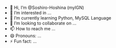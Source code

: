 - 👋 Hi, I’m @Soshiro-Hoshina (myIGN)
- 👀 I’m interested in ...
- 🌱 I’m currently learning Python, MySQL Language
- 💞️ I’m looking to collaborate on ...
- 📫 How to reach me ...
- 😄 Pronouns: ...
- ⚡ Fun fact: ...

<!---
Soshiro-Hoshina/Soshiro-Hoshina is a ✨ special ✨ repository because its `README.md` (this file) appears on your GitHub profile.
You can click the Preview link to take a look at your changes.
--->
